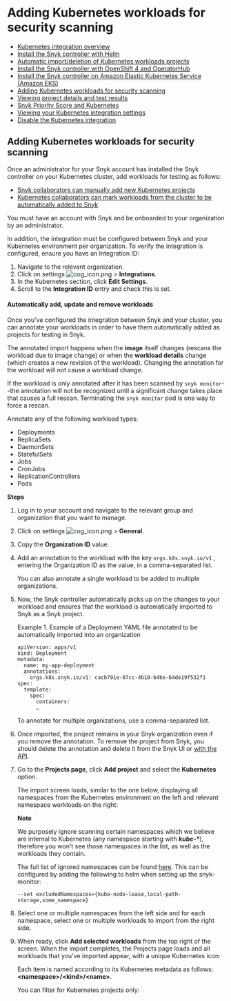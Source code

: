 # Adding Kubernetes workloads for security scanning

* [ Kubernetes integration overview](/hc/en-us/articles/360003916138-Kubernetes-integration-overview)
* [ Install the Snyk controller with Helm](/hc/en-us/articles/360003916158-Install-the-Snyk-controller-with-Helm)
* [ Automatic import/deletion of Kubernetes workloads projects](/hc/en-us/articles/360020835037-Automatic-import-deletion-of-Kubernetes-workloads-projects)
* [ Install the Snyk controller with OpenShift 4 and OperatorHub](/hc/en-us/articles/360006548317-Install-the-Snyk-controller-with-OpenShift-4-and-OperatorHub)
* [ Install the Snyk controller on Amazon Elastic Kubernetes Service \(Amazon EKS\)](/hc/en-us/articles/360011128137-Install-the-Snyk-controller-on-Amazon-Elastic-Kubernetes-Service-Amazon-EKS-)
* [ Adding Kubernetes workloads for security scanning](/hc/en-us/articles/360003947117-Adding-Kubernetes-workloads-for-security-scanning)
* [ Viewing project details and test results](/hc/en-us/articles/360003916178-Viewing-project-details-and-test-results)
* [ Snyk Priority Score and Kubernetes](/hc/en-us/articles/360010906897-Snyk-Priority-Score-and-Kubernetes)
* [ Viewing your Kubernetes integration settings](/hc/en-us/articles/360006368657-Viewing-your-Kubernetes-integration-settings)
* [ Disable the Kubernetes integration](/hc/en-us/articles/360003947137-Disable-the-Kubernetes-integration)

##  Adding Kubernetes workloads for security scanning

Once an administrator for your Snyk account has installed the Snyk controller on your Kubernetes cluster, add workloads for testing as follows:

* [Snyk collaborators can manually add new Kubernetes projects]()
* [Kubernetes collaborators can mark workloads from the cluster to be automatically added to Snyk]()

You must have an account with Snyk and be onboarded to your organization by an administrator.

In addition, the integration must be configured between Snyk and your Kubernetes environment per organization. To verify the integration is configured, ensure you have an Integration ID:

1. Navigate to the relevant organization.
2. Click on settings ![cog\_icon.png](https://support.snyk.io/hc/article_attachments/4402908592145/cog_icon.png) &gt; **Integrations**.
3. In the Kubernetes section, click **Edit Settings**.
4. Scroll to the **Integration ID** entry and check this is set.

#### Automatically add, update and remove workloads

Once you’ve configured the integration between Snyk and your cluster, you can annotate your workloads in order to have them automatically added as projects for testing in Snyk.

The annotated import happens when the **image** itself changes \(rescans the workload due to image change\) or when the **workload details** change \(which creates a new revision of the workload\). Changing the annotation for the workload will not cause a workload change. 

 If the workload is only annotated after it has been scanned by `snyk monitor`--the annotation will not be recognized until a significant change takes place that causes a full rescan. Terminating the `snyk monitor` pod is one way to force a rescan.

Annotate any of the following workload types:

* Deployments
* ReplicaSets
* DaemonSets
* StatefulSets
* Jobs
* CronJobs
* ReplicationControllers
* Pods

**Steps**

1. Log in to your account and navigate to the relevant group and organization that you want to manage.
2. Click on settings ![cog\_icon.png](https://support.snyk.io/hc/article_attachments/4402908592145/cog_icon.png) &gt; **General**.
3. Copy the **Organization ID** value.
4. Add an annotation to the workload with the key `orgs.k8s.snyk.io/v1` , entering the Organization ID as the value, in a comma-separated list.

   You can also annotate a single workload to be added to multiple organizations.

5. Now, the Snyk controller automatically picks up on the changes to your workload and ensures that the workload is automatically imported to Snyk as a Snyk project.

   Example 1. Example of a Deployment YAML file annotated to be automatically imported into an organization

   ```text
   apiVersion: apps/v1
   kind: Deployment
   metadata:
     name: my-app-deployment
     annotations:
       orgs.k8s.snyk.io/v1: cacb791e-07cc-4b10-b4be-64de19f532f1
   spec:
     template:
       spec:
         containers:
         …
   ```

   To annotate for multiple organizations, use a comma-separated list.

6. Once imported, the project remains in your Snyk organization even if you remove the annotation. To remove the project from Snyk, you should delete the annotation and delete it from the Snyk UI or [with the API](https://snyk.docs.apiary.io/#reference/projects/individual-project/delete-a-project).
7. Go to the **Projects page**, click **Add project** and select the **Kubernetes** option.

   The import screen loads, similar to the one below, displaying all namespaces from the Kubernetes environment on the left and relevant namespace workloads on the right:

   **Note**

   We purposely ignore scanning certain namespaces which we believe are internal to Kubernetes \(any namespace starting with _**kube-\***_\), therefore you won't see those namespaces in the list, as well as the workloads they contain.

   The full list of ignored namespaces can be found [here](https://github.com/snyk/kubernetes-monitor/blob/master/src/supervisor/watchers/internal-namespaces.ts). This can be configured by adding the following to helm when setting up the snyk-monitor:

   ```text
   --set excludedNamespaces={kube-node-lease,local-path-storage,some_namespace}
   ```

8. Select one or multiple namespaces from the left side and for each namespace, select one or multiple workloads to import from the right side.
9. When ready, click **Add selected workloads** from the top right of the screen. When the import completes, the Projects page loads and all workloads that you’ve imported appear, with a unique Kubernetes icon:

   Each item is named according to its Kubernetes metadata as follows: **&lt;namespace&gt;/&lt;kind&gt;/&lt;name&gt;**.

   You can filter for Kubernetes projects only:

